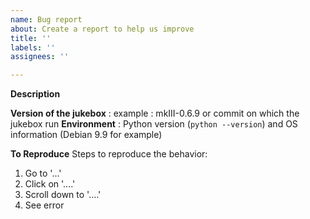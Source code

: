 ```yaml
---
name: Bug report
about: Create a report to help us improve
title: ''
labels: ''
assignees: ''

---
```


**Description**


**Version of the jukebox** : example : mkIII-0.6.9 or commit on which the jukebox run
**Environment** : Python version (`python --version`) and OS information (Debian 9.9 for example)

**To Reproduce**
Steps to reproduce the behavior:
1. Go to '...'
2. Click on '....'
3. Scroll down to '....'
4. See error
